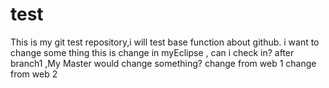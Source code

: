 # test
This is my git test repository,i will test base function about github.
i want to change some thing
this is change in myEclipse , can i check in?
after branch1 ,My Master would change something?
change from web 1
change from web 2
